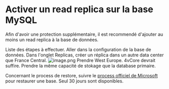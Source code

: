 # Activer un read replica sur la base MySQL

Afin d'avoir une protection supplémentaire, il est recommendé d'ajouter au moins un read replica à la base de données.

Liste des étapes à effectuer.
Aller dans la configuration de la base de données.
Dans l'onglet Replicas, créer un réplica dans un autre data center que France Central.
![image.png](/.attachments/image-a4bb1802-badf-4de7-9956-5342595002b5.png)
Prendre West Europe.
4vCore devrait suffire. 
Prendre la même capacité de stokage que la database primaire.

Concernant le process de restore, suivre le [process officiel de Microsoft](https://docs.microsoft.com/fr-fr/azure/mysql/howto-restore-server-portal) pour restaurer une base.
Seul 30 jours sont disponibles.

